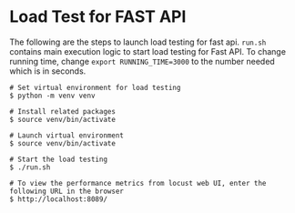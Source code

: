 # Load Test for FAST API

The following are the steps to launch load testing for fast api. `run.sh` contains main execution logic to start load testing for Fast API. To change running time, change `export RUNNING_TIME=3000` to the number needed which is in seconds.
```
# Set virtual environment for load testing
$ python -m venv venv

# Install related packages
$ source venv/bin/activate

# Launch virtual environment
$ source venv/bin/activate

# Start the load testing
$ ./run.sh

# To view the performance metrics from locust web UI, enter the following URL in the browser
$ http://localhost:8089/
```